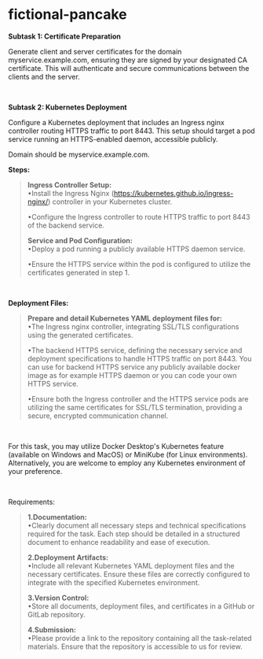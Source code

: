 # fictional-pancake 

**Subtask 1: Certificate Preparation**

Generate client and server certificates for the domain myservice.example.com, ensuring they are signed by your designated CA certificate. This will authenticate and secure communications between the clients and the server.

<br>

**Subtask 2: Kubernetes Deployment**

Configure a Kubernetes deployment that includes an Ingress nginx controller routing HTTPS traffic to port 8443. This setup should target a pod service running an HTTPS-enabled daemon, accessible publicly.

Domain should be myservice.example.com.

**Steps:**

>  **Ingress Controller Setup:**\
> •Install the Ingress Nginx (https://kubernetes.github.io/ingress-nginx/) controller in your Kubernetes cluster.
>
> •Configure the Ingress controller to route HTTPS traffic to port 8443 of the backend service.
>
> **Service and Pod Configuration:**\
> •Deploy a pod running a publicly available HTTPS daemon service.
>
> •Ensure the HTTPS service within the pod is configured to utilize the certificates generated in step 1.

<br>

**Deployment Files:**

> **Prepare and detail Kubernetes YAML deployment files for:**\
> •The Ingress nginx controller, integrating SSL/TLS configurations using the generated certificates.
>
> •The backend HTTPS service, defining the necessary service and deployment specifications to handle HTTPS traffic on port 8443. You can use for backend HTTPS service any publicly available docker image as for example HTTPS daemon or you can code your own HTTPS service.
>
> •Ensure both the Ingress controller and the HTTPS service pods are utilizing the same certificates for SSL/TLS termination, providing a secure, encrypted communication channel.

<br>

For this task, you may utilize Docker Desktop's Kubernetes feature (available on Windows and MacOS) or MiniKube (for Linux environments). Alternatively, you are welcome to employ any Kubernetes environment of your preference.

<br>

Requirements:

> **1.Documentation:**\
> •Clearly document all necessary steps and technical specifications required for the task. Each step should be detailed in a structured document to enhance readability and ease of execution.
>
> **2.Deployment Artifacts:**\
> •Include all relevant Kubernetes YAML deployment files and the necessary certificates. Ensure these files are correctly configured to integrate with the specified Kubernetes environment.
>
> **3.Version Control:**\
> •Store all documents, deployment files, and certificates in a GitHub or GitLab repository.
>
> **4.Submission:**\
> •Please provide a link to the repository containing all the task-related materials. Ensure that the repository is accessible to us for review.
